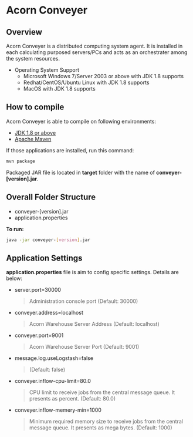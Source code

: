 # Acorn Conveyer

## Overview
Acorn Conveyer is a distributed computing system agent. It is installed in each calculating purposed servers/PCs and acts as an orchestrater among the system resources.

* Operating System Support
  * Microsoft Windows 7/Server 2003 or above with JDK 1.8 supports
  * Redhat/CentOS/Ubuntu Linux with JDK 1.8 supports  
  * MacOS with JDK 1.8 supports

## How to compile
Acorn Conveyer is able to compile on following environments:

* [JDK 1.8 or above](http://java.oracle.com)
* [Apache Maven](http://http://maven.apache.org)

If those applications are installed, run this command:

```bash
mvn package
```

Packaged JAR file is located in **target** folder with the name of **conveyer-[version].jar**.

## Overall Folder Structure

* conveyer-[version].jar
* application.properties

**To run:**
```bash
java -jar conveyer-[version].jar
```

## Application Settings

**application.properties** file is aim to config specific settings. Details are below:

* server.port=30000
  > Administration console port (Default: 30000)
* conveyer.address=localhost
  > Acorn Warehouse Server Address (Default: localhost)
* conveyer.port=9001  
  > Acorn Warehouse Server Port (Default: 9001)
* message.log.useLogstash=false
  > (Default: false)
* conveyer.inflow-cpu-limit=80.0
  > CPU limit to receive jobs from the central message queue. It presents as percent. (Default: 80.0)
* conveyer.inflow-memery-min=1000
  > Minimum required memory size to receive jobs from the central message queue. It presents as mega bytes. (Default: 1000)





  
